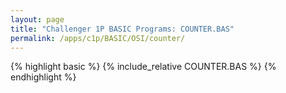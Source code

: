 ```yaml
---
layout: page
title: "Challenger 1P BASIC Programs: COUNTER.BAS"
permalink: /apps/c1p/BASIC/OSI/counter/
---
```


{% highlight basic %}
{% include_relative COUNTER.BAS %}
{% endhighlight %}
